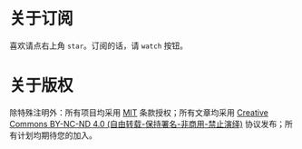 
# 关于订阅

喜欢请点右上角 `star`。订阅的话，请 `watch` 按钮。

# 关于版权

除特殊注明外：所有项目均采用 [MIT](https://opensource.org/licenses/mit-license.php) 条款授权；所有文章均采用 [Creative Commons BY-NC-ND 4.0 (自由转载-保持署名-非商用-禁止演绎)](http://creativecommons.org/licenses/by-nc-nd/4.0/deed.zh) 协议发布；所有计划均期待您的加入。
